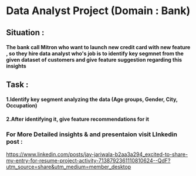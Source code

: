 # Data Analyst Project (Domain : Bank)

## Situation :
####    The bank call Mitron who want to launch new credit card with new feature , so they hire data analyst who's job is to identify key segmnet from the given dataset of customers and give feature suggestion regarding this insights

## Task :
#### 1.Identify key segment analyzing the data (Age groups, Gender, City, Occupation)
#### 2.After identifying it, give feature recommendations for it

### For More Detailed insights & and presentaion visit LInkedin post : 
https://www.linkedin.com/posts/jay-jariwala-b2aa3a294_excited-to-share-my-entry-for-resume-project-activity-7138792361110810624--QdF?utm_source=share&utm_medium=member_desktop
